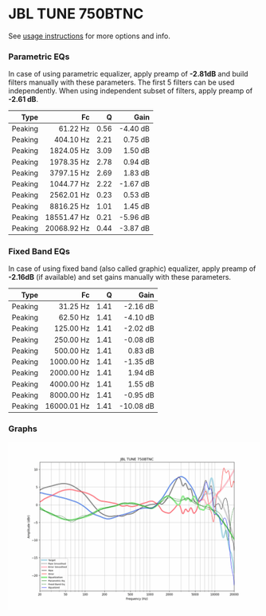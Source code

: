 # JBL TUNE 750BTNC
See [usage instructions](https://github.com/jaakkopasanen/AutoEq#usage) for more options and info.

### Parametric EQs
In case of using parametric equalizer, apply preamp of **-2.81dB** and build filters manually
with these parameters. The first 5 filters can be used independently.
When using independent subset of filters, apply preamp of **-2.61 dB**.

| Type    | Fc          |    Q | Gain     |
|--------:|------------:|-----:|---------:|
| Peaking | 61.22 Hz    | 0.56 | -4.40 dB |
| Peaking | 404.10 Hz   | 2.21 | 0.75 dB  |
| Peaking | 1824.05 Hz  | 3.09 | 1.50 dB  |
| Peaking | 1978.35 Hz  | 2.78 | 0.94 dB  |
| Peaking | 3797.15 Hz  | 2.69 | 1.83 dB  |
| Peaking | 1044.77 Hz  | 2.22 | -1.67 dB |
| Peaking | 2562.01 Hz  | 0.23 | 0.53 dB  |
| Peaking | 8816.25 Hz  | 1.01 | 1.45 dB  |
| Peaking | 18551.47 Hz | 0.21 | -5.96 dB |
| Peaking | 20068.92 Hz | 0.44 | -3.87 dB |

### Fixed Band EQs
In case of using fixed band (also called graphic) equalizer, apply preamp of **-2.16dB**
(if available) and set gains manually with these parameters.

| Type    | Fc          |    Q | Gain      |
|--------:|------------:|-----:|----------:|
| Peaking | 31.25 Hz    | 1.41 | -2.16 dB  |
| Peaking | 62.50 Hz    | 1.41 | -4.10 dB  |
| Peaking | 125.00 Hz   | 1.41 | -2.02 dB  |
| Peaking | 250.00 Hz   | 1.41 | -0.08 dB  |
| Peaking | 500.00 Hz   | 1.41 | 0.83 dB   |
| Peaking | 1000.00 Hz  | 1.41 | -1.35 dB  |
| Peaking | 2000.00 Hz  | 1.41 | 1.94 dB   |
| Peaking | 4000.00 Hz  | 1.41 | 1.55 dB   |
| Peaking | 8000.00 Hz  | 1.41 | -0.95 dB  |
| Peaking | 16000.01 Hz | 1.41 | -10.08 dB |

### Graphs
![](./JBL%20TUNE%20750BTNC.png)